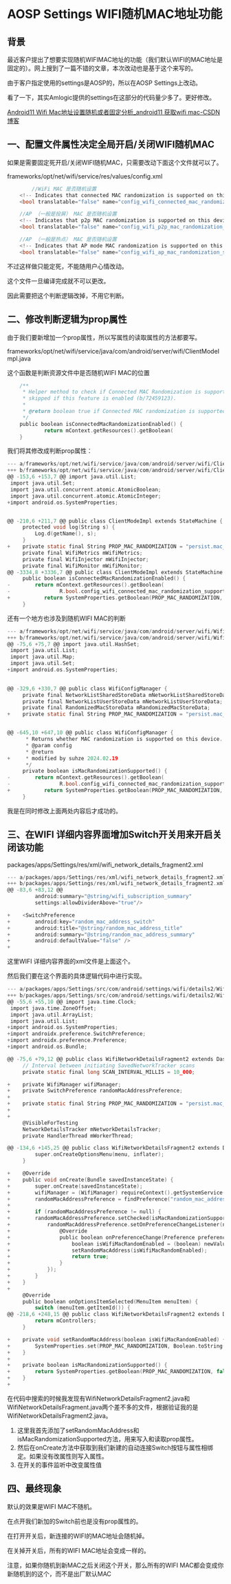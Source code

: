 # AOSP Settings WIFI随机MAC地址功能

## 背景

最近客户提出了想要实现随机WIFIMAC地址的功能（我们默认WIFI的MAC地址是固定的）。网上搜到了一篇不错的文章，本次改动也是基于这个来写的。

由于客户指定使用的settings是AOSP的，所以在AOSP Settings上改动。

看了一下，其实Amlogic提供的settings在这部分的代码量少多了。更好修改。

[Android11 Wifi Mac地址设置随机或者固定分析_android11 获取wifi mac-CSDN博客](https://blog.csdn.net/wenzhi20102321/article/details/129372629?ops_request_misc=%7B%22request%5Fid%22%3A%22170892734716800213017495%22%2C%22scm%22%3A%2220140713.130102334..%22%7D&request_id=170892734716800213017495&biz_id=0&utm_medium=distribute.pc_search_result.none-task-blog-2~all~sobaiduend~default-2-129372629-null-null.142^v99^pc_search_result_base1&utm_term=WIFI随机MAC地址&spm=1018.2226.3001.4187)

## 一、配置文件属性决定全局开启/关闭WIFI随机MAC

如果是需要固定死开启/关闭WIFI随机MAC，只需要改动下面这个文件就可以了。

frameworks/opt/net/wifi/service/res/values/config.xml

```C
        //WiFi MAC 是否随机设置
    <!-- Indicates that connected MAC randomization is supported on this device -->
    <bool translatable="false" name="config_wifi_connected_mac_randomization_supported">true</bool>

    //AP （一般是投屏） MAC 是否随机设置
    <!-- Indicates that p2p MAC randomization is supported on this device -->
    <bool translatable="false" name="config_wifi_p2p_mac_randomization_supported">false</bool>

    //AP （一般是热点） MAC 是否随机设置
    <!-- Indicates that AP mode MAC randomization is supported on this device -->
    <bool translatable="false" name="config_wifi_ap_mac_randomization_supported">true</bool>
```

不过这样做只能定死，不能随用户心情改动。

这个文件一旦编译完成就不可以更改。

因此需要把这个判断逻辑改掉，不用它判断。

## 二、修改判断逻辑为prop属性

由于我们要新增加一个prop属性，所以写属性的读取属性的方法都要写。

frameworks/opt/net/wifi/service/java/com/android/server/wifi/ClientModeImpl.java

这个函数是判断资源文件中是否随机WIFI MAC的位置

```C
    /**
     * Helper method to check if Connected MAC Randomization is supported - onDown events are
     * skipped if this feature is enabled (b/72459123).
     *
     * @return boolean true if Connected MAC randomization is supported, false otherwise
     */
    public boolean isConnectedMacRandomizationEnabled() {
            return mContext.getResources().getBoolean(                    R.bool.config_wifi_connected_mac_randomization_supported);
    }
```

我们将其修改成判断prop属性：

```C
--- a/frameworks/opt/net/wifi/service/java/com/android/server/wifi/ClientModeImpl.java
+++ b/frameworks/opt/net/wifi/service/java/com/android/server/wifi/ClientModeImpl.java
@@ -153,6 +153,7 @@ import java.util.List;
 import java.util.Set;
 import java.util.concurrent.atomic.AtomicBoolean;
 import java.util.concurrent.atomic.AtomicInteger;
+import android.os.SystemProperties;


@@ -210,6 +211,7 @@ public class ClientModeImpl extends StateMachine {
     protected void log(String s) {
         Log.d(getName(), s);
     }
+    private static final String PROP_MAC_RANDOMIZATION = "persist.mac_randomization_enabled";
     private final WifiMetrics mWifiMetrics;
     private final WifiInjector mWifiInjector;
     private final WifiMonitor mWifiMonitor;
@@ -3334,8 +3336,7 @@ public class ClientModeImpl extends StateMachine {
     public boolean isConnectedMacRandomizationEnabled() {
-        return mContext.getResources().getBoolean(
-                R.bool.config_wifi_connected_mac_randomization_supported);
+           return SystemProperties.getBoolean(PROP_MAC_RANDOMIZATION, false);
     }
```

还有一个地方也涉及到随机WIFI MAC的判断

```C
--- a/frameworks/opt/net/wifi/service/java/com/android/server/wifi/WifiConfigManager.java
+++ b/frameworks/opt/net/wifi/service/java/com/android/server/wifi/WifiConfigManager.java
@@ -75,6 +75,7 @@ import java.util.HashSet;
 import java.util.List;
 import java.util.Map;
 import java.util.Set;
+import android.os.SystemProperties;

 
@@ -329,6 +330,7 @@ public class WifiConfigManager {
     private final NetworkListSharedStoreData mNetworkListSharedStoreData;
     private final NetworkListUserStoreData mNetworkListUserStoreData;
     private final RandomizedMacStoreData mRandomizedMacStoreData;
+    private static final String PROP_MAC_RANDOMIZATION = "persist.mac_randomization_enabled";


@@ -645,10 +647,10 @@ public class WifiConfigManager {
      * Returns whether MAC randomization is supported on this device.
      * @param config
      * @return
+     * modified by suhze 2024.02.19
      */
     private boolean isMacRandomizationSupported() {
-        return mContext.getResources().getBoolean(
-                R.bool.config_wifi_connected_mac_randomization_supported);
+           return SystemProperties.getBoolean(PROP_MAC_RANDOMIZATION, false);
     }
```

我是在同时修改上面两处内容后才成功的。

## 三、在WIFI 详细内容界面增加Switch开关用来开启关闭该功能

packages/apps/Settings/res/xml/wifi_network_details_fragment2.xml

```C
--- a/packages/apps/Settings/res/xml/wifi_network_details_fragment2.xml
+++ b/packages/apps/Settings/res/xml/wifi_network_details_fragment2.xml
@@ -83,6 +83,12 @@
         android:summary="@string/wifi_subscription_summary"
         settings:allowDividerAbove="true"/>

+    <SwitchPreference
+        android:key="random_mac_address_switch"
+        android:title="@string/random_mac_address_title"
+        android:summary="@string/random_mac_address_summary"
+        android:defaultValue="false" />
+
```

这里WIFI 详细内容界面的xml文件是上面这个。

然后我们要在这个界面的具体逻辑代码中进行实现。

```C
--- a/packages/apps/Settings/src/com/android/settings/wifi/details2/WifiNetworkDetailsFragment2.java
+++ b/packages/apps/Settings/src/com/android/settings/wifi/details2/WifiNetworkDetailsFragment2.java
@@ -55,6 +55,10 @@ import java.time.Clock;
 import java.time.ZoneOffset;
 import java.util.ArrayList;
 import java.util.List;
+import android.os.SystemProperties;
+import androidx.preference.SwitchPreference;
+import androidx.preference.Preference;
+import android.os.Bundle;

@@ -75,6 +79,12 @@ public class WifiNetworkDetailsFragment2 extends DashboardFragment implements
     // Interval between initiating SavedNetworkTracker scans
     private static final long SCAN_INTERVAL_MILLIS = 10_000;

+    private WifiManager wifiManager;
+    private SwitchPreference randomMacAddressPreference;
+
+    private static final String PROP_MAC_RANDOMIZATION = "persist.mac_randomization_enabled";
+
+
     @VisibleForTesting
     NetworkDetailsTracker mNetworkDetailsTracker;
     private HandlerThread mWorkerThread;

@@ -134,6 +145,25 @@ public class WifiNetworkDetailsFragment2 extends DashboardFragment implements
         super.onCreateOptionsMenu(menu, inflater);
     }

+    @Override
+    public void onCreate(Bundle savedInstanceState) {
+        super.onCreate(savedInstanceState);
+        wifiManager = (WifiManager) requireContext().getSystemService(Context.WIFI_SERVICE);
+        randomMacAddressPreference = findPreference("random_mac_address_switch");
+
+        if (randomMacAddressPreference != null) {
+        randomMacAddressPreference.setChecked(isMacRandomizationSupported());
+            randomMacAddressPreference.setOnPreferenceChangeListener(new Preference.OnPreferenceChangeListener() {
+                @Override
+                public boolean onPreferenceChange(Preference preference, Object newValue) {
+                    boolean isWifiMacRandomEnabled = (boolean) newValue;
+                    setRandomMacAddress(isWifiMacRandomEnabled);
+                    return true;
+                }
+            });
+        }
+    }
+
     @Override
     public boolean onOptionsItemSelected(MenuItem menuItem) {
         switch (menuItem.getItemId()) {
@@ -218,6 +248,15 @@ public class WifiNetworkDetailsFragment2 extends DashboardFragment implements
         return mControllers;
     }

+    private void setRandomMacAddress(boolean isWifiMacRandomEnabled) {
+        SystemProperties.set(PROP_MAC_RANDOMIZATION, Boolean.toString(isWifiMacRandomEnabled));
+    }
+
+    private boolean isMacRandomizationSupported() {
+        return SystemProperties.getBoolean(PROP_MAC_RANDOMIZATION, false);
+    }
+
```

在代码中搜索的时候我发现有WifiNetworkDetailsFragment2.java和WifiNetworkDetailsFragment.java两个差不多的文件，根据验证我的是WifiNetworkDetailsFragment2.java。

1. 这里我首先添加了setRandomMacAddress和isMacRandomizationSupported方法，用来写入和读取prop属性。
2. 然后在onCreate方法中获取到我们新建的自动连接Switch按钮与属性相绑定。如果没有改属性则写入属性。
3. 在开关的事件监听中改变属性值

## 四、最终现象

默认的效果是WIFI MAC不随机。

在点开我们新加的Switch前也是没有prop属性的。

在打开开关后，新连接的WIFI的MAC地址会随机掉。

在关掉开关后，所有的WIFI MAC地址会变成一样的。

注意，如果你随机到新MAC之后关闭这个开关，那么所有的WIFI MAC都会变成你新随机到的这个，而不是出厂默认MAC